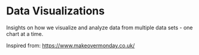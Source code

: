 # Data Visualizations

Insights on how we visualize and analyze data from multiple data sets - one chart at a time.

Inspired from: https://www.makeovermonday.co.uk/
